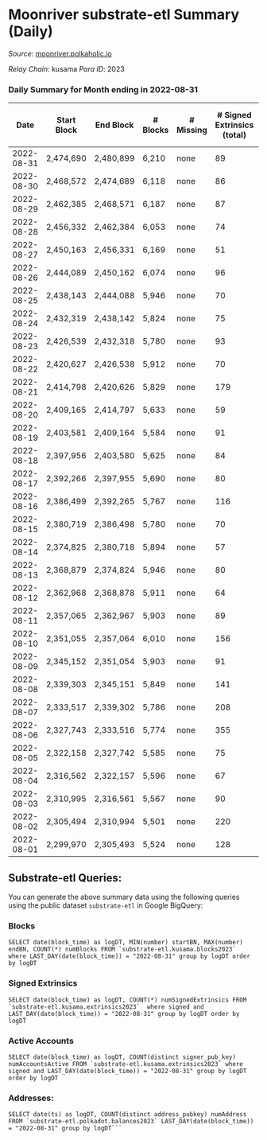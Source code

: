 # Moonriver substrate-etl Summary (Daily)

_Source_: [moonriver.polkaholic.io](https://moonriver.polkaholic.io)

*Relay Chain*: kusama
*Para ID*: 2023



### Daily Summary for Month ending in 2022-08-31


| Date | Start Block | End Block | # Blocks | # Missing | # Signed Extrinsics (total) | # Active Accounts | # Addresses with Balances | # Events | # Transfers | # XCM Transfers In | # XCM Transfers Out |
| ---- | ----------- | --------- | -------- | --------- | --------------------------- | ----------------- | ------------------------- | -------- | ----------- | ------------------ | ------------------- |
| 2022-08-31 | 2,474,690 | 2,480,899 | 6,210 | none  | 89 | 42 | 565,833 | 478,245 | 5,455 ($3,786,519) | 42 ($50,905.27) | 31 ($37,023.19) |
| 2022-08-30 | 2,468,572 | 2,474,689 | 6,118 | none  | 86 | 43 |  | 471,694 | 5,555 ($3,603,403) | 42 ($59,734.16) | 23 ($25,583.02) |
| 2022-08-29 | 2,462,385 | 2,468,571 | 6,187 | none  | 87 | 44 |  | 498,372 | 6,056 ($5,219,609) | 36 ($92,115.86) | 47 ($131,917) |
| 2022-08-28 | 2,456,332 | 2,462,384 | 6,053 | none  | 74 | 36 |  | 470,416 | 5,271 ($2,755,157) | 35 ($23,251.21) | 23 ($64,656.74) |
| 2022-08-27 | 2,450,163 | 2,456,331 | 6,169 | none  | 51 | 31 |  | 492,339 | 5,765 ($3,155,166) | 32 ($63,087.43) | 29 ($15,770.23) |
| 2022-08-26 | 2,444,089 | 2,450,162 | 6,074 | none  | 96 | 41 | 561,818 | 534,359 | 6,707 ($3,667,753) | 66 ($117,077) | 54 ($63,272.49) |
| 2022-08-25 | 2,438,143 | 2,444,088 | 5,946 | none  | 70 | 30 | 561,869 | 635,381 | 5,890 ($4,825,628) | 51 ($241,252) | 40 ($303,481) |
| 2022-08-24 | 2,432,319 | 2,438,142 | 5,824 | none  | 75 | 36 | 561,701 | 474,197 | 6,457 ($13,977,320) | 51 ($115,082) | 35 ($251,771) |
| 2022-08-23 | 2,426,539 | 2,432,318 | 5,780 | none  | 93 | 42 | 561,579 | 499,856 | 6,986 ($3,920,359) | 61 ($82,745.60) | 43 ($42,760.66) |
| 2022-08-22 | 2,420,627 | 2,426,538 | 5,912 | none  | 70 | 38 | 561,588 | 491,371 | 6,804 ($10,201,265) | 36 ($84,357.33) | 61 ($72,429.31) |
| 2022-08-21 | 2,414,798 | 2,420,626 | 5,829 | none  | 179 | 36 | 561,533 | 582,906 | 11,059 ($13,325,935) | 88 ($268,665) | 55 ($101,560) |
| 2022-08-20 | 2,409,165 | 2,414,797 | 5,633 | none  | 59 | 37 | 561,944 | 459,832 | 5,887 ($3,659,579) | 40 ($191,885) | 37 ($62,280.30) |
| 2022-08-19 | 2,403,581 | 2,409,164 | 5,584 | none  | 91 | 40 | 561,991 | 567,258 | 9,547 ($7,886,648) | 41 ($341,781) | 58 ($245,104) |
| 2022-08-18 | 2,397,956 | 2,403,580 | 5,625 | none  | 84 | 38 | 562,110 | 528,655 | 8,930 ($10,196,214) | 82 ($443,390) | 64 ($392,647) |
| 2022-08-17 | 2,392,266 | 2,397,955 | 5,690 | none  | 80 | 29 | 562,444 | 510,553 | 8,864 ($12,348,139) | 45 ($228,567) | 37 ($132,476) |
| 2022-08-16 | 2,386,499 | 2,392,265 | 5,767 | none  | 116 | 37 | 562,503 | 486,535 | 5,867 ($5,180,704) | 37 ($66,420.21) | 60 ($105,202) |
| 2022-08-15 | 2,380,719 | 2,386,498 | 5,780 | none  | 70 | 33 | 562,465 | 542,104 | 6,763 ($4,166,511) | 34 ($62,582.75) | 67 ($61,868.02) |
| 2022-08-14 | 2,374,825 | 2,380,718 | 5,894 | none  | 57 | 27 | 562,479 | 482,266 | 6,707 ($7,027,024) | 74 ($709,746) | 78 ($535,391) |
| 2022-08-13 | 2,368,879 | 2,374,824 | 5,946 | none  | 80 | 37 | 562,478 | 497,145 | 12,021 ($12,240,295) | 37 ($259,540) | 75 ($128,006) |
| 2022-08-12 | 2,362,968 | 2,368,878 | 5,911 | none  | 64 | 34 | 562,542 | 504,045 | 6,246 ($5,810,747) | 64 ($135,859) | 39 ($37,218.18) |
| 2022-08-11 | 2,357,065 | 2,362,967 | 5,903 | none  | 89 | 34 | 562,566 | 562,713 | 8,144 ($6,706,088) | 94 ($194,969) | 44 ($29,934.87) |
| 2022-08-10 | 2,351,055 | 2,357,064 | 6,010 | none  | 156 | 39 | 562,630 | 570,734 | 9,119 ($15,277,880) | 133 ($359,355) | 69 ($343,444) |
| 2022-08-09 | 2,345,152 | 2,351,054 | 5,903 | none  | 91 | 39 | 562,736 | 596,852 | 8,915 ($7,892,118) | 157 ($308,933) | 94 ($153,671) |
| 2022-08-08 | 2,339,303 | 2,345,151 | 5,849 | none  | 141 | 53 | 560,359 | 600,009 | 12,357 ($16,238,327) | 233 ($2,290,801) | 99 ($913,629) |
| 2022-08-07 | 2,333,517 | 2,339,302 | 5,786 | none  | 208 | 45 | 559,636 | 735,354 | 19,133 ($22,854,111) | 80 ($265,465) | 104 ($402,200) |
| 2022-08-06 | 2,327,743 | 2,333,516 | 5,774 | none  | 355 | 55 | 558,519 | 795,853 | 19,299 ($33,543,224) | 122 ($655,160) | 68 ($332,565) |
| 2022-08-05 | 2,322,158 | 2,327,742 | 5,585 | none  | 75 | 34 | 558,178 | 546,052 | 9,886 ($4,176,143) | 52 ($240,354) | 36 ($147,900) |
| 2022-08-04 | 2,316,562 | 2,322,157 | 5,596 | none  | 67 | 32 | 558,112 | 525,857 | 7,941 ($5,337,148) | 64 ($167,567) | 57 ($31,273.93) |
| 2022-08-03 | 2,310,995 | 2,316,561 | 5,567 | none  | 90 | 36 | 557,662 | 574,102 | 8,792 ($8,131,043) | 37 ($22,436.70) | 27 ($21,394.01) |
| 2022-08-02 | 2,305,494 | 2,310,994 | 5,501 | none  | 220 | 42 | 557,760 | 787,717 | 13,042 ($24,000,655) | 55 ($158,208) | 59 ($112,298) |
| 2022-08-01 | 2,299,970 | 2,305,493 | 5,524 | none  | 128 | 33 | 558,117 | 643,842 | 12,070 ($10,722,400) | 41 ($64,925.30) | 56 ($128,348) |

## Substrate-etl Queries:
You can generate the above summary data using the following queries using the public dataset `substrate-etl` in Google BigQuery:


### Blocks
```
SELECT date(block_time) as logDT, MIN(number) startBN, MAX(number) endBN, COUNT(*) numBlocks FROM `substrate-etl.kusama.blocks2023`  where LAST_DAY(date(block_time)) = "2022-08-31" group by logDT order by logDT
```


### Signed Extrinsics
```
SELECT date(block_time) as logDT, COUNT(*) numSignedExtrinsics FROM `substrate-etl.kusama.extrinsics2023`  where signed and LAST_DAY(date(block_time)) = "2022-08-31" group by logDT order by logDT
```


### Active Accounts
```
SELECT date(block_time) as logDT, COUNT(distinct signer_pub_key) numAccountsActive FROM `substrate-etl.kusama.extrinsics2023` where signed and LAST_DAY(date(block_time)) = "2022-08-31" group by logDT order by logDT
```


### Addresses:
```
SELECT date(ts) as logDT, COUNT(distinct address_pubkey) numAddress FROM `substrate-etl.polkadot.balances2023` LAST_DAY(date(block_time)) = "2022-08-31" group by logDT```

